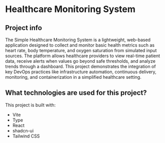 # Healthcare Monitoring System

## Project info
The Simple Healthcare Monitoring System is a lightweight, web-based application
designed to collect and monitor basic health metrics such as heart rate, body
temperature, and oxygen saturation from simulated input sources. The platform
allows healthcare providers to view real-time patient data, receive alerts when values
go beyond safe thresholds, and analyze trends through a dashboard. This project
demonstrates the integration of key DevOps practices like infrastructure automation,
continuous delivery, monitoring, and containerization in a simplified healthcare
setting.

## What technologies are used for this project?
This project is built with:
- Vite
- Type
- React
- shadcn-ui
- Tailwind CSS



